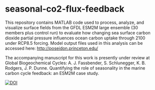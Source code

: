 # seasonal-co2-flux-feedback
This repository contains MATLAB code used to process, analyze, and visualize surface fields from the GFDL ESM2M large ensemble (30 members plus control run) to evaluate how changing sea surface carbon dioxide partial pressure influences ocean carbon uptake through 2100 under RCP8.5 forcing.  Model output files used in this analysis can be accessed here: http://poseidon.princeton.edu/

The accompanying manuscript for this work is presently under review at Global Biogeochemical Cycles: A. J. Fassbender, S. Schlunegger, K. B. Rodgers, J. P. Dunne. Quantifying the role of seasonality in the marine carbon cycle feedback: an ESM2M case study.

[![DOI](https://zenodo.org/badge/487972300.svg)](https://zenodo.org/badge/latestdoi/487972300)
